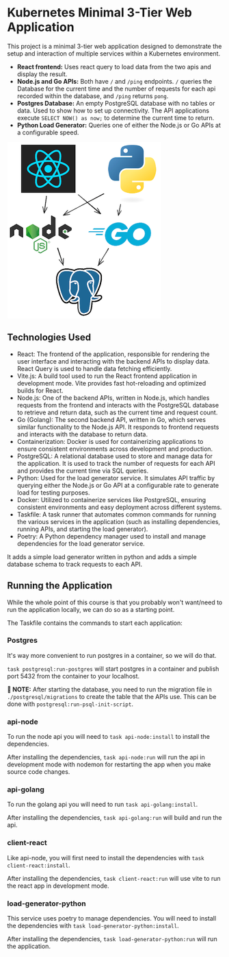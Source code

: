 # Kubernetes Minimal 3-Tier Web Application

This project is a minimal 3-tier web application designed to demonstrate the setup and interaction of multiple services within a Kubernetes environment.

- **React frontend:** Uses react query to load data from the two apis and display the result.
- **Node.js and Go APIs:** Both have `/` and `/ping` endpoints. `/` queries the Database for the current time and the number of requests for each api recorded within the database, and `/ping` returns `pong`.
- **Postgres Database:** An empty PostgreSQL database with no tables or data. Used to show how to set up connectivity. The API applications execute `SELECT NOW() as now;` to determine the current time to return.
- **Python Load Generator:** Queries one of either the Node.js or Go APIs at a configurable speed.

![](./readme-assets/request-diagram.png)

## Technologies Used

- React: The frontend of the application, responsible for rendering the user interface and interacting with the backend APIs to display data. React Query is used to handle data fetching efficiently.
- Vite.js: A build tool used to run the React frontend application in development mode. Vite provides fast hot-reloading and optimized builds for React.
- Node.js: One of the backend APIs, written in Node.js, which handles requests from the frontend and interacts with the PostgreSQL database to retrieve and return data, such as the current time and request count.
- Go (Golang): The second backend API, written in Go, which serves similar functionality to the Node.js API. It responds to frontend requests and interacts with the database to return data.
- Containerization: Docker is used for containerizing applications to ensure consistent environments across development and production.
- PostgreSQL: A relational database used to store and manage data for the application. It is used to track the number of requests for each API and provides the current time via SQL queries.
- Python: Used for the load generator service. It simulates API traffic by querying either the Node.js or Go API at a configurable rate to generate load for testing purposes.
- Docker: Utilized to containerize services like PostgreSQL, ensuring consistent environments and easy deployment across different systems.
- Taskfile: A task runner that automates common commands for running the various services in the application (such as installing dependencies, running APIs, and starting the load generator).
- Poetry: A Python dependency manager used to install and manage dependencies for the load generator service.

It adds a simple load generator written in python and adds a simple database schema to track requests to each API.

## Running the Application

While the whole point of this course is that you probably won't want/need to run the application locally, we can do so as a starting point.

The Taskfile contains the commands to start each application:

### Postgres

It's way more convenient to run postgres in a container, so we will do that.

`task postgresql:run-postgres` will start postgres in a container and publish port 5432 from the container to your localhost.

**🚨 NOTE:** After starting the database, you need to run the migration file in `./postgresql/migrations` to create the table that the APIs use. This can be done with `postgresql:run-psql-init-script`.

### api-node

To run the node api you will need to `task api-node:install` to install the dependencies.

After installing the dependencies, `task api-node:run` will run the api in development mode with nodemon for restarting the app when you make source code changes.

### api-golang

To run the golang api you will need to run `task api-golang:install`.

After installing the dependencies, `task api-golang:run` will build and run the api.

### client-react

Like api-node, you will first need to install the dependencies with `task client-react:install`.

After installing the dependencies, `task client-react:run` will use vite to run the react app in development mode.

### load-generator-python

This service uses poetry to manage dependencies. You will need to install the dependencies with `task load-generator-python:install`.

After installing the dependencies, `task load-generator-python:run` will run the application.
